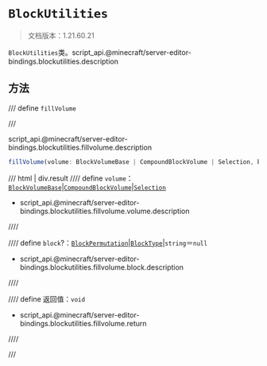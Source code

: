 # `BlockUtilities`

> 文档版本：1.21.60.21

`BlockUtilities`类。script_api.@minecraft/server-editor-bindings.blockutilities.description

## 方法

/// define
`fillVolume`


///

script_api.@minecraft/server-editor-bindings.blockutilities.fillvolume.description

```js
fillVolume(volume: BlockVolumeBase | CompoundBlockVolume | Selection, block?: BlockPermutation | BlockType | string): void
```

/// html | div.result
//// define
`volume`：[`BlockVolumeBase`](../../server/beta/blockvolumebase.md)|[`CompoundBlockVolume`](../../server/beta/compoundblockvolume.md)|[`Selection`](./selection.md)

- script_api.@minecraft/server-editor-bindings.blockutilities.fillvolume.volume.description


////

//// define
`block`?：[`BlockPermutation`](../../server/beta/blockpermutation.md)|[`BlockType`](../../server/beta/blocktype.md)|`string`＝`null`

- script_api.@minecraft/server-editor-bindings.blockutilities.fillvolume.block.description


////

//// define
返回值：`void`

- script_api.@minecraft/server-editor-bindings.blockutilities.fillvolume.return


////

///

